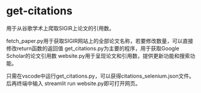 # get-citations
用于从谷歌学术上爬取SIGIR上论文的引用数。

fetch_paper.py用于获取SIGIR网站上的全部论文名称，若要修改数量，可以直接修改return函数的返回值
get_citations.py为主要的程序，用于获取Google Scholar的论文引用数
website.py用于呈现论文和引用数，提供更新功能和搜索功能。


只需在vscode中运行get_citations.py，可以获得citations_selenium.json文件。
后再终端中输入   streamlit run website.py即可打开网页。
